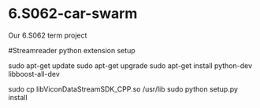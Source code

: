 # 6.S062-car-swarm
Our 6.S062 term project

#Streamreader python extension setup

sudo apt-get update
sudo apt-get upgrade
sudo apt-get install python-dev libboost-all-dev

sudo cp libViconDataStreamSDK_CPP.so /usr/lib
sudo python setup.py install